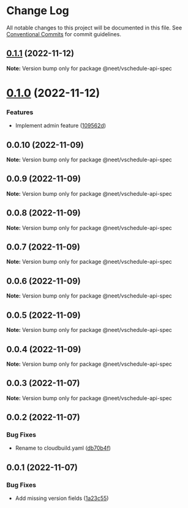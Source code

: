 # Change Log

All notable changes to this project will be documented in this file.
See [Conventional Commits](https://conventionalcommits.org) for commit guidelines.

## [0.1.1](https://github.com/neet/vschedule/compare/@neet/vschedule-api-spec@0.1.0...@neet/vschedule-api-spec@0.1.1) (2022-11-12)

**Note:** Version bump only for package @neet/vschedule-api-spec

# [0.1.0](https://github.com/neet/vschedule/compare/@neet/vschedule-api-spec@0.0.10...@neet/vschedule-api-spec@0.1.0) (2022-11-12)

### Features

* Implement admin feature ([109562d](https://github.com/neet/vschedule/commit/109562d8623fda8cdff79c1dcab92153bad37afe))

## 0.0.10 (2022-11-09)

**Note:** Version bump only for package @neet/vschedule-api-spec

## 0.0.9 (2022-11-09)

**Note:** Version bump only for package @neet/vschedule-api-spec

## 0.0.8 (2022-11-09)

**Note:** Version bump only for package @neet/vschedule-api-spec

## 0.0.7 (2022-11-09)

**Note:** Version bump only for package @neet/vschedule-api-spec

## 0.0.6 (2022-11-09)

**Note:** Version bump only for package @neet/vschedule-api-spec

## 0.0.5 (2022-11-09)

**Note:** Version bump only for package @neet/vschedule-api-spec

## 0.0.4 (2022-11-09)

**Note:** Version bump only for package @neet/vschedule-api-spec

## 0.0.3 (2022-11-07)

**Note:** Version bump only for package @neet/vschedule-api-spec

## 0.0.2 (2022-11-07)

### Bug Fixes

* Rename to cloudbuild.yaml ([db70b4f](https://github.com/neet/vschedule/commit/db70b4f42daf898f364266b2fb03696e6972170d))

## 0.0.1 (2022-11-07)

### Bug Fixes

* Add missing version fields ([1a23c55](https://github.com/neet/refined-itsukara-link/commit/1a23c550155e6b691aaacd050b149b8445a11965))
